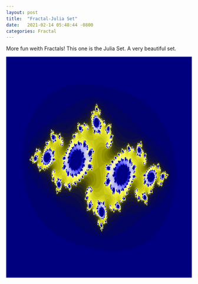 ```yaml
---
layout: post
title:  "Fractal-Julia Set"
date:   2021-02-14 05:48:44 -0800
categories: Fractal
---
```

More fun weith Fractals! This one is the Julia Set. A very beautiful set. <br>
<div style="text-align: center;"><img src="/images/julia.png" width="900" height="600" alt=""></div>

 
